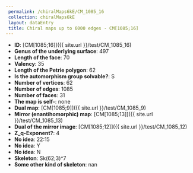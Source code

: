 ```yaml
--- 
 permalink: /chiralMaps6kE/CM_1085_16 
 collection: chiralMaps6kE
 layout: dataEntry
 title: Chiral maps up to 6000 edges - CM[1085;16]
---
```


- **ID**: [CM[1085;16]]({{ site.url }}/test/CM_1085_16)
- **Genus of the underlying surface**: 497
- **Length of the face**: 70
- **Valency**: 35
- **Length of the Petrie polygon**: 62
- **Is the automorphism group solvable?**: S
- **Number of vertices**: 62
- **Number of edges**: 1085
- **Number of faces**: 31
- **The map is self-**: none
- **Dual map**: [CM[1085;9]]({{ site.url }}/test/CM_1085_9)
- **Mirror (enantihomorphic) map**: [CM[1085;13]]({{ site.url }}/test/CM_1085_13)
- **Dual of the mirror image**: [CM[1085;12]]({{ site.url }}/test/CM_1085_12)
- **Z_q-Exponent?**: 4
- **No idea**:  22:15
- **No idea**: Y
- **No idea**: N
- **Skeleton**: Sk(62;3)^7
- **Some other kind of skeleton**: nan
